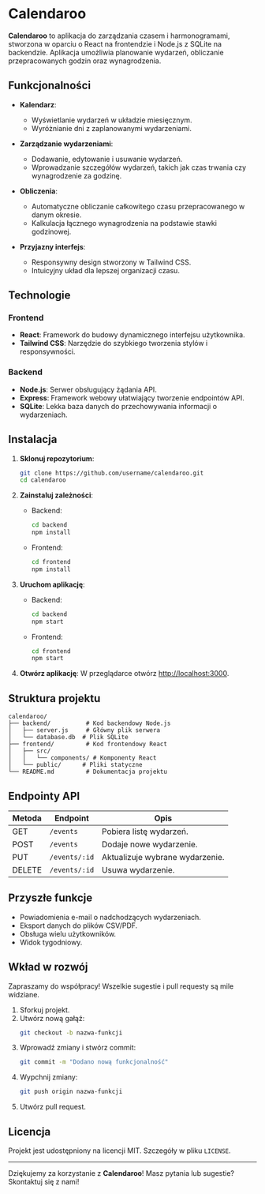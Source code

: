 # Calendaroo

**Calendaroo** to aplikacja do zarządzania czasem i harmonogramami, stworzona w oparciu o React na frontendzie i Node.js z SQLite na backendzie. Aplikacja umożliwia planowanie wydarzeń, obliczanie przepracowanych godzin oraz wynagrodzenia.

## Funkcjonalności

- **Kalendarz**:
  - Wyświetlanie wydarzeń w układzie miesięcznym.
  - Wyróżnianie dni z zaplanowanymi wydarzeniami.
  
- **Zarządzanie wydarzeniami**:
  - Dodawanie, edytowanie i usuwanie wydarzeń.
  - Wprowadzanie szczegółów wydarzeń, takich jak czas trwania czy wynagrodzenie za godzinę.
  
- **Obliczenia**:
  - Automatyczne obliczanie całkowitego czasu przepracowanego w danym okresie.
  - Kalkulacja łącznego wynagrodzenia na podstawie stawki godzinowej.

- **Przyjazny interfejs**:
  - Responsywny design stworzony w Tailwind CSS.
  - Intuicyjny układ dla lepszej organizacji czasu.

## Technologie

### Frontend
- **React**: Framework do budowy dynamicznego interfejsu użytkownika.
- **Tailwind CSS**: Narzędzie do szybkiego tworzenia stylów i responsywności.

### Backend
- **Node.js**: Serwer obsługujący żądania API.
- **Express**: Framework webowy ułatwiający tworzenie endpointów API.
- **SQLite**: Lekka baza danych do przechowywania informacji o wydarzeniach.

## Instalacja

1. **Sklonuj repozytorium**:
   ```bash
   git clone https://github.com/username/calendaroo.git
   cd calendaroo
   ```

2. **Zainstaluj zależności**:
   - Backend:
     ```bash
     cd backend
     npm install
     ```
   - Frontend:
     ```bash
     cd frontend
     npm install
     ```

3. **Uruchom aplikację**:
   - Backend:
     ```bash
     cd backend
     npm start
     ```
   - Frontend:
     ```bash
     cd frontend
     npm start
     ```

4. **Otwórz aplikację**:
   W przeglądarce otwórz [http://localhost:3000](http://localhost:3000).

## Struktura projektu

```
calendaroo/
├── backend/          # Kod backendowy Node.js
│   ├── server.js     # Główny plik serwera
│   └── database.db  # Plik SQLite
├── frontend/         # Kod frontendowy React
│   ├── src/
│   │   └── components/ # Komponenty React
│   └── public/      # Pliki statyczne
└── README.md         # Dokumentacja projektu
```

## Endpointy API

| Metoda | Endpoint          | Opis                          |
|--------|-------------------|-------------------------------|
| GET    | `/events`         | Pobiera listę wydarzeń.      |
| POST   | `/events`         | Dodaje nowe wydarzenie.       |
| PUT    | `/events/:id`     | Aktualizuje wybrane wydarzenie. |
| DELETE | `/events/:id`     | Usuwa wydarzenie.             |

## Przyszłe funkcje
- Powiadomienia e-mail o nadchodzących wydarzeniach.
- Eksport danych do plików CSV/PDF.
- Obsługa wielu użytkowników.
- Widok tygodniowy.

## Wkład w rozwój
Zapraszamy do współpracy! Wszelkie sugestie i pull requesty są mile widziane.

1. Sforkuj projekt.
2. Utwórz nową gałąź:
   ```bash
   git checkout -b nazwa-funkcji
   ```
3. Wprowadź zmiany i stwórz commit:
   ```bash
   git commit -m "Dodano nową funkcjonalność"
   ```
4. Wypchnij zmiany:
   ```bash
   git push origin nazwa-funkcji
   ```
5. Utwórz pull request.

## Licencja

Projekt jest udostępniony na licencji MIT. Szczegóły w pliku `LICENSE`.

---

Dziękujemy za korzystanie z **Calendaroo**! Masz pytania lub sugestie? Skontaktuj się z nami!

